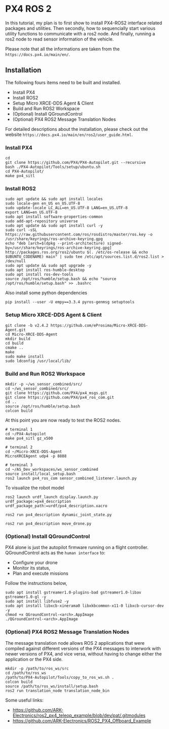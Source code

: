 # PX4 ROS 2

In this tutorial, my plan is to first show to install PX4-ROS2 interface related packages and utilities. Then secondly, how to sequencially start various utility functions to communicate with a ros2 node. And finally, running a ros2 node to read sensor information of the vehicle.

Please note that all the informations are taken from the `https://docs.px4.io/main/en/`.

## Installation
The following fours items need to be built and installed.
- Install PX4
- Install ROS2
- Setup Micro XRCE-DDS Agent & Client
- Build and Run ROS2 Workspace
- (Optional) Install QGroundControl
- (Optional) PX4 ROS2 Message Translation Nodes

For detailed descriptions about the installation, please check out the website `https://docs.px4.io/main/en/ros2/user_guide.html`.

### Install PX4
```
cd
git clone https://github.com/PX4/PX4-Autopilot.git --recursive
bash ./PX4-Autopilot/Tools/setup/ubuntu.sh
cd PX4-Autopilot/
make px4_sitl
```

### Install ROS2
```
sudo apt update && sudo apt install locales
sudo locale-gen en_US en_US.UTF-8
sudo update-locale LC_ALL=en_US.UTF-8 LANG=en_US.UTF-8
export LANG=en_US.UTF-8
sudo apt install software-properties-common
sudo add-apt-repository universe
sudo apt update && sudo apt install curl -y
sudo curl -sSL https://raw.githubusercontent.com/ros/rosdistro/master/ros.key -o /usr/share/keyrings/ros-archive-keyring.gpg
echo "deb [arch=$(dpkg --print-architecture) signed-by=/usr/share/keyrings/ros-archive-keyring.gpg] http://packages.ros.org/ros2/ubuntu $(. /etc/os-release && echo $UBUNTU_CODENAME) main" | sudo tee /etc/apt/sources.list.d/ros2.list > /dev/null
sudo apt update && sudo apt upgrade -y
sudo apt install ros-humble-desktop
sudo apt install ros-dev-tools
source /opt/ros/humble/setup.bash && echo "source /opt/ros/humble/setup.bash" >> .bashrc
```

Also install some python dependencies

```
pip install --user -U empy==3.3.4 pyros-genmsg setuptools
```

### Setup Micro XRCE-DDS Agent & Client
```
git clone -b v2.4.2 https://github.com/eProsima/Micro-XRCE-DDS-Agent.git
cd Micro-XRCE-DDS-Agent
mkdir build
cd build
cmake ..
make
sudo make install
sudo ldconfig /usr/local/lib/
```

### Build and Run ROS2 Workspace
```
mkdir -p ~/ws_sensor_combined/src/
cd ~/ws_sensor_combined/src/
git clone https://github.com/PX4/px4_msgs.git
git clone https://github.com/PX4/px4_ros_com.git
cd ..
source /opt/ros/humble/setup.bash
colcon build
```

At this point you are now ready to test the ROS2 nodes.
```
# terminal 1
cd ~/PX4-Autopilot
make px4_sitl gz_x500

# terminal 2
cd ~/Micro-XRCE-DDS-Agent
MicroXRCEAgent udp4 -p 8888

# terminal 3
cd ~/AS_Dev_workspaces/ws_sensor_combined
source install/local_setup.bash
ros2 launch px4_ros_com sensor_combined_listener.launch.py
```

To visualize the robot model
```
ros2 launch urdf_launch display.launch.py urdf_package:=px4_description urdf_package_path:=urdf/px4_description.xacro

ros2 run px4_description dynamic_joint_state.py

ros2 run px4_description move_drone.py
```

### (Optional) Install QGroundControl
PX4 alone is just the autopilot firmware running on a flight controller.
QGroundControl acts as the `human interface` to:

- Configure your drone
- Monitor its status,
- Plan and execute missions

Follow the instructions below,
```
sudo apt install gstreamer1.0-plugins-bad gstreamer1.0-libav gstreamer1.0-gl -y
sudo apt install libfuse2 -y
sudo apt install libxcb-xinerama0 libxkbcommon-x11-0 libxcb-cursor-dev -y
chmod +x QGroundControl-<arch>.AppImage
./QGroundControl-<arch>.AppImage
```

### (Optional) PX4 ROS2 Message Translation Nodes
The message translation node allows ROS 2 applications that were compiled against different versions of the PX4 messages to interwork with newer versions of PX4, and vice versa, without having to change either the application or the PX4 side.
```
mkdir -p /path/to/ros_ws/src
cd /path/to/ros_ws
/path/to/PX4-Autopilot/Tools/copy_to_ros_ws.sh .
colcon build
source /path/to/ros_ws/install/setup.bash
ros2 run translation_node translation_node_bin
```

Some useful links:
- https://github.com/ARK-Electronics/ros2_px4_teleop_example/blob/dev/pat/.gitmodules
- https://github.com/ARK-Electronics/ROS2_PX4_Offboard_Example

